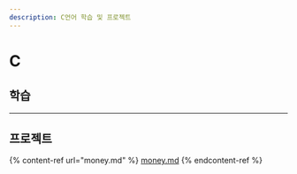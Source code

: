 ```yaml
---
description: C언어 학습 및 프로젝트
---
```


# C

## 학습



***

## 프로젝트

{% content-ref url="money.md" %}
[money.md](money.md)
{% endcontent-ref %}



